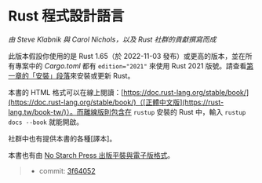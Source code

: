 # Rust 程式設計語言

*由 Steve Klabnik 與 Carol Nichols，以及 Rust 社群的貢獻撰寫而成*

此版本假設你使用的是 Rust 1.65（於 2022-11-03 發布）或更高的版本，並在所有專案中的 *Cargo.toml* 都有 `edition="2021"` 來使用 Rust 2021 版號。請查看[第一章的「安裝」段落][install]<!-- ignore -->來安裝或更新 Rust。

本書的 HTML 格式可以在線上閱讀：[https://doc.rust-lang.org/stable/book/](https://doc.rust-lang.org/stable/book/)（[正體中文版](https://rust-lang.tw/book-tw/)）。而離線版則包含在 `rustup` 安裝的 Rust 中，輸入 `rustup docs --book` 就能開啟。

社群中也有提供本書的各種[譯本]。

本書也有由 [No Starch Press 出版平裝與電子版格式][nsprust]。

[install]: ch01-01-installation.html
[editions]: appendix-05-editions.html
[nsprust]: https://nostarch.com/rust
[translations]: appendix-06-translation.html

> - commit: [3f64052](https://github.com/rust-lang/book/commit/3f64052c048c6def93b94a2b514ee88bba918744)
